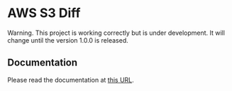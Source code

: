 # AWS S3 Diff

Warning. This project is working correctly but is under development. It will change until the version 1.0.0 is released.

## Documentation

Please read the documentation at [this URL](https://cmoli.es/projects/aws-s3-diff/introduction.html).
